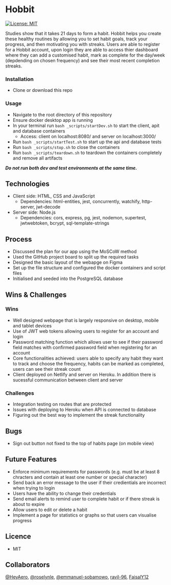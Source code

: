 # Hobbit

[![License: MIT](https://img.shields.io/badge/License-MIT-yellow.svg)](https://opensource.org/licenses/MIT)

Studies show that it takes 21 days to form a habit. Hobbit helps you create these healthy routines by allowing you to set habit goals, track your progress, and then motivating you with streaks. Users are able to register for a Hobbit account, upon login they are able to access thier dashboard where they can add a customised habit, mark as complete for the day/week (depdending on chosen frequency) and see their most recent completion streaks.

### Installation

-   Clone or download this repo

### Usage

-   Navigate to the root directory of this repository
-   Ensure docker desktop app is running
-   In your terminal run `bash _scripts/startDev.sh` to start the client, apit and database containers
    -   Access: client on localhost:8080/ and server on localhost:3000/     
-   Run `bash _scripts/startTest.sh` to start up the api and database tests
-   Run `bash _scripts/stop.sh` to close the containers
-   Run `bash _scripts/teardown.sh` to teardown the containers completely and remove all artifacts

***Do not run both dev and test environments at the same time.***

## Technologies

-   Client side: HTML, CSS and JavaScript
    -   Dependencies: html-entities, jest, concurrently, watchify, http-server, jwt-decode
-   Server side: Node.js
    -   Dependencies: cors, express, pg, jest, nodemon, supertest, jwtwebtoken, bcrypt, sql-template-strings

## Process

-   Discussed the plan for our app using the MoSCoW method
-   Used the GitHub project board to split up the required tasks
-   Designed the basic layout of the webapge on Figma
-   Set up the file structure and configured the docker containers and script files
-   Initialised and seeded into the PostgreSQL database

## Wins & Challenges

### Wins

-   Well designed webpage that is largely responsive on desktop, mobile and tablet devices
-   Use of JWT web tokens allowing users to register for an account and login
-   Password matching function which allows user to see if their password field matches with confirmed password field when registering for an account
-   Core functionalities achieved: users able to specify any habit they want to track and choose the frequency, habits can be marked as completed, users can see their streak count
-   Client deployed on Netlify and server on Heroku. In addition there is sucessful communication between client and server

### Challenges

-   Integration testing on routes that are protected
-   Issues with deploying to Heroku when API is connected to database
-   Figuring out the best way to implement the streak functionality

## Bugs

-   Sign out button not fixed to the top of habits page (on mobile view)

## Future Features

-   Enforce minimum requirements for passwords (e.g. must be at least 8 chracters and contain at least one number or special character)
-   Send back an error message to the user if their credientials are incorrect when trying to login
-   Users have the ability to change their credentials
-   Send email alerts to remind user to complete habit or if there streak is about to expire
-   Allow users to edit or delete a habit
-   Implement a page for statistics or graphs so that users can visualise progress

## Licence

-   MIT

## Collaborators
[@HeyAero](https://github.com/HeyAero), [@roselynle](https://github.com/roselynle), [@emmanuel-sobamowo](https://github.com/emmanuel-sobamowo), [ravil-96](https://github.com/ravil-96), [FaisalY12](https://github.com/FaisalY12)
